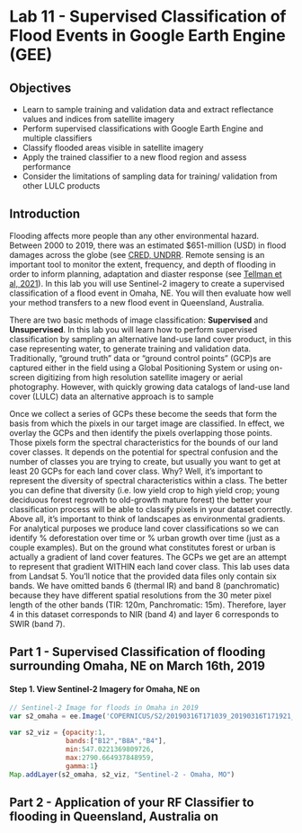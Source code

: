 # Lab 11 - Supervised Classification of Flood Events in Google Earth Engine (GEE)

## Objectives
-	Learn to sample training and validation data and extract reflectance values and indices from satellite imagery
-	Perform supervised classifications with Google Earth Engine and multiple classifiers
-	Classify flooded areas visible in satellite imagery
-	Apply the trained classifier to a new flood region and assess performance
- Consider the limitations of sampling data for training/ validation from other LULC products


## Introduction
Flooding affects more people than any other environmental hazard. Between 2000 to 2019, there was an estimated $651-million (USD) in flood damages across the globe (see [CRED, UNDRR](https://reliefweb.int/report/world/human-cost-disasters-overview-last-20-years-2000-2019). Remote sensing is an important tool to monitor the extent, frequency, and depth of flooding in order to inform planning, adaptation and diaster response (see [Tellman et al, 2021](https://www.nature.com/articles/s41586-021-03695-w)). In this lab you will use Sentinel-2 imagery to create a supervised classification of a flood event in Omaha, NE. You will then evaluate how well your method transfers to a new flood event in Queensland, Australia. 


There are two basic methods of image classification: **Supervised** and **Unsupervised**. In this lab you will learn how to perform supervised classification by sampling an alternative land-use land cover product, in this case representing water, to generate training and validation data. Traditionally, “ground truth” data or “ground control points” (GCP)s are captured either in the field using a Global Positioning System or using on-screen digitizing from high resolution satellite imagery or aerial photography. However, with quickly growing data catalogs of land-use land cover (LULC) data an alternative approach is to sample


Once we collect a series of GCPs these become the seeds that form the basis from which the pixels in our target image are classified. In effect, we overlay the GCPs and then identify the pixels overlapping those points. Those pixels form the spectral characteristics for the bounds of our land cover classes. It depends on the potential for spectral confusion and the number of classes you are trying to create, but usually you want to get at least 20 GCPs for each land cover class. Why? Well, it’s important to represent the diversity of spectral characteristics within a class. The better you can define that diversity (i.e. low yield crop to high yield crop; young deciduous forest regrowth to old-growth mature forest) the better your classification process will be able to classify pixels in your dataset correctly. Above all, it’s important to think of landscapes as environmental gradients. For analytical purposes we produce land cover classifications so we can identify % deforestation over time or % urban growth over time (just as a couple examples). But on the ground what constitutes forest or urban is actually a gradient of land cover features. The GCPs we get are an attempt to represent that gradient WITHIN each land cover class.
This lab uses data from Landsat 5. You’ll notice that the provided data files only contain six bands. We have omitted bands 6 (thermal IR) and band 8 (panchromatic) because they have different spatial resolutions from the 30 meter pixel length of the other bands (TIR: 120m, Panchromatic: 15m). Therefore, layer 4 in this dataset corresponds to NIR (band 4) and layer 6 corresponds to SWIR (band 7). 


## Part 1 - Supervised Classification of flooding surrounding Omaha, NE on March 16th, 2019

#### Step 1. View Sentinel-2 Imagery for Omaha, NE on 
```js
// Sentinel-2 Image for floods in Omaha in 2019
var s2_omaha = ee.Image('COPERNICUS/S2/20190316T171039_20190316T171921_T14TQL')

var s2_viz = {opacity:1,
              bands:["B12","B8A","B4"],
              min:547.0221369809726,
              max:2790.664937848959,
              gamma:1}
Map.addLayer(s2_omaha, s2_viz, "Sentinel-2 - Omaha, MO")
```


## Part 2 - Application of your RF Classifier to flooding in Queensland, Australia on 
